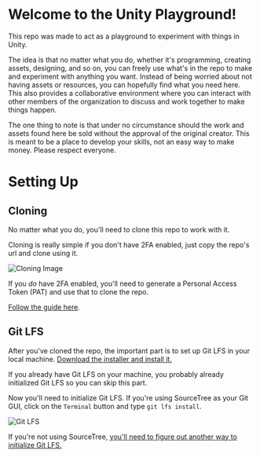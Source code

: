 # Welcome to the Unity Playground!

This repo was made to act as a playground to experiment with things in Unity.

The idea is that no matter what you do, whether it's programming, creating assets, designing, and so on, you can freely use what's in the repo to make and experiment with anything you want. Instead of being worried about not having assets or resources, you can hopefully find what you need here. This also provides a collaborative environment where you can interact with other members of the organization to discuss and work together to make things happen.

The one thing to note is that under no circumstance should the work and assets found here be sold without the approval of the original creator. This is meant to be a place to develop your skills, not an easy way to make money. Please respect everyone.

# Setting Up

## Cloning

No matter what you do, you'll need to clone this repo to work with it.

Cloning is really simple if you don't have 2FA enabled, just copy the repo's url and clone using it.

![Cloning Image](https://i.imgur.com/2aM7Ey0.png)

If you *do* have 2FA enabled, you'll need to generate a Personal Access Token (PAT) and use that to clone the repo.

[Follow the guide here](https://stackoverflow.com/a/70320541).

## Git LFS

After you've cloned the repo, the important part is to set up Git LFS in your local machine. [Download the installer and install it.](https://git-lfs.github.com/)

If you already have Git LFS on your machine, you probably already initialized Git LFS so you can skip this part.

Now you'll need to initialize Git LFS. If you're using SourceTree as your Git GUI, click on the ``Terminal`` button and type ``git lfs install``.

![Git LFS](https://i.imgur.com/4LHyuxP.png)

If you're not using SourceTree, [you'll need to figure out another way to initialize Git LFS.](https://github.com/git-lfs/git-lfs/wiki/Installation)
